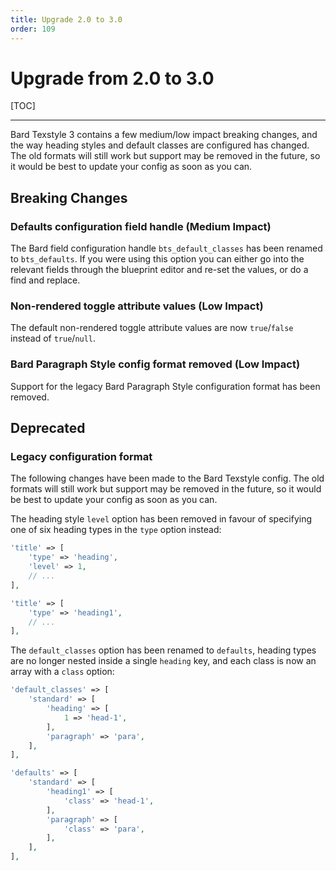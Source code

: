 ```yaml
---
title: Upgrade 2.0 to 3.0
order: 109
---
```


# Upgrade from 2.0 to 3.0

[TOC]

---

Bard Texstyle 3 contains a few medium/low impact breaking changes, and the way heading styles and default classes are configured has changed. The old formats will still work but support may be removed in the future, so it would be best to update your config as soon as you can.

## Breaking Changes

### Defaults configuration field handle (Medium Impact)

The Bard field configuration handle `bts_default_classes` has been renamed to `bts_defaults`. If you were using this option you can either go into the relevant fields through the blueprint editor and re-set the values, or do a find and replace.

### Non-rendered toggle attribute values (Low Impact)

The default non-rendered toggle attribute values are now `true`/`false` instead of `true`/`null`.

### Bard Paragraph Style config format removed (Low Impact)

Support for the legacy Bard Paragraph Style configuration format has been removed.

## Deprecated

### Legacy configuration format

The following changes have been made to the Bard Texstyle config. The old formats will still work but support may be removed in the future, so it would be best to update your config as soon as you can.

The heading style `level` option has been removed in favour of specifying one of six heading types in the `type` option instead:

```php
'title' => [
    'type' => 'heading',
    'level' => 1,
    // ...
],
```
```php
'title' => [
    'type' => 'heading1',
    // ...
],
```

The `default_classes` option has been renamed to `defaults`, heading types are no longer nested inside a single `heading` key, and each class is now an array with a `class` option:

```php
'default_classes' => [
    'standard' => [
        'heading' => [
            1 => 'head-1',
        ],
        'paragraph' => 'para',
    ],
],
```
```php
'defaults' => [
    'standard' => [
        'heading1' => [
            'class' => 'head-1',
        ],
        'paragraph' => [
            'class' => 'para',
        ],
    ],
],
```